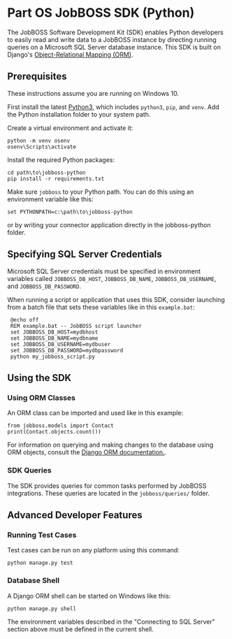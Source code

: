 Part OS JobBOSS SDK (Python)
============================

The JobBOSS Software Development Kit (SDK) enables Python developers to easily
read and write data to a JobBOSS instance by directing running queries on a 
Microsoft SQL Server database instance. This SDK is built on Django's 
[Object-Relational Mapping (ORM)](https://docs.djangoproject.com/en/2.2/topics/db/). 


Prerequisites
-------------

These instructions assume you are running on Windows 10.

First install the latest [Python3](https://www.python.org/downloads/), which 
includes `python3`, `pip`, and `venv`. Add the Python installation folder to 
your system path. 

Create a virtual environment and activate it:

    python -m venv osenv
    osenv\Scripts\activate

Install the required Python packages:

    cd path\to\jobboss-python
    pip install -r requirements.txt

Make sure `jobboss` to your Python path. You can do this using an environment 
variable like this:

    set PYTHONPATH=c:\path\to\jobboss-python
    
or by writing your connector application directly in the jobboss-python folder. 


Specifying SQL Server Credentials
---------------------------------

Microsoft SQL Server credentials must be specified in environment variables
called `JOBBOSS_DB_HOST`, `JOBBOSS_DB_NAME`, `JOBBOSS_DB_USERNAME`, and 
`JOBBOSS_DB_PASSWORD`.

When running a script or application that uses this SDK, consider launching
from a batch file that sets these variables like in this `example.bat`:

     @echo off
     REM example.bat -- JobBOSS script launcher
     set JOBBOSS_DB_HOST=mydbhost
     set JOBBOSS_DB_NAME=mydbname
     set JOBBOSS_DB_USERNAME=mydbuser
     set JOBBOSS_DB_PASSWORD=mydbpassword
     python my_jobboss_script.py


Using the SDK
-------------

### Using ORM Classes

An ORM class can be imported and used like in this example:

    from jobboss.models import Contact
    print(Contact.objects.count())
    
For information on querying and making changes to the database using ORM 
objects, consult the [Django ORM documentation.](https://docs.djangoproject.com/en/2.2/topics/db/).
 

### SDK Queries

The SDK provides queries for common tasks performed by JobBOSS integrations.
These queries are located in the `jobboss/queries/` folder.


Advanced Developer Features
---------------------------

### Running Test Cases

Test cases can be run on any platform using this command:

`python manage.py test`

### Database Shell

A Django ORM shell can be started on Windows like this:

`python manage.py shell`

The environment variables described in the "Connecting to SQL Server" section 
above must be defined in the current shell. 
